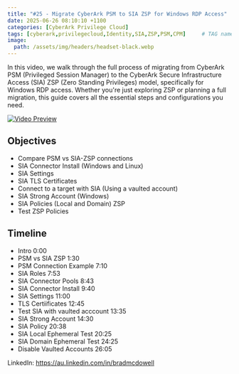 ```yaml
---
title: "#25 - Migrate CyberArk PSM to SIA ZSP for Windows RDP Access"
date: 2025-06-26 08:10:10 +1100
categories: [CyberArk Privilege Cloud]
tags: [cyberark,privilegecloud,Identity,SIA,ZSP,PSM,CPM]     # TAG names should always be lowercase
image:
  path: /assets/img/headers/headset-black.webp
---
```

In this video, we walk through the full process of migrating from CyberArk PSM (Privileged Session Manager) to the CyberArk Secure Infrastructure Access (SIA) ZSP (Zero Standing Privileges) model, specifically for Windows RDP access. Whether you're just exploring ZSP or planning a full migration, this guide covers all the essential steps and configurations you need.

[![Video Preview](https://i.ytimg.com/vi/TDqr6yvKIS4/maxresdefault.jpg)](https://www.youtube.com/watch?v=TDqr6yvKIS4)

## Objectives

- Compare PSM vs SIA-ZSP connections
- SIA Connector Install (Windows and Linux)
- SIA Settings
- SIA TLS Certificates
- Connect to a target with SIA (Using a vaulted account)
- SIA Strong Account (Windows)
- SIA Policies (Local and Domain) ZSP
- Test ZSP Policies

## Timeline

- Intro 0:00
- PSM vs SIA ZSP  1:30
- PSM Connection Example 7:10
- SIA Roles 7:53
- SIA Connector Pools 8:43
- SIA Connector Install 9:40
- SIA Settings 11:00
- TLS Certiificates 12:45
- Test SIA with vaulted acccount 13:35
- SIA Strong Account 14:30
- SIA Policy 20:38
- SIA Local Ephemeral Test 20:25
- SIA Domain Ephemeral Test 24:25
- Disable Vaulted Accounts 26:05

LinkedIn: https://au.linkedin.com/in/bradmcdowell